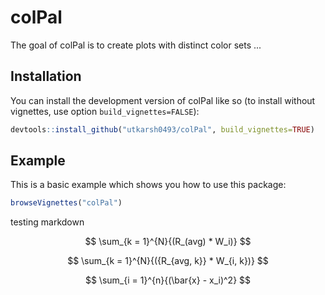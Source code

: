 
# colPal

<!-- badges: start -->
<!-- badges: end -->

The goal of colPal is to create plots with distinct color sets ...

## Installation

You can install the development version of colPal like so (to install without vignettes, use option `build_vignettes=FALSE`):

``` r
devtools::install_github("utkarsh0493/colPal", build_vignettes=TRUE)
```

## Example

This is a basic example which shows you how to use this package:

``` r
browseVignettes("colPal")
```


testing markdown


$$
\sum_{k = 1}^{N}{(R_(avg) * W_i)}
$$

$$
\sum_{k = 1}^{N}{({R_{avg, k}} * W_{i, k})}
$$


$$
\sum_{i = 1}^{n}{(\bar{x} - x_i)^2}
$$
